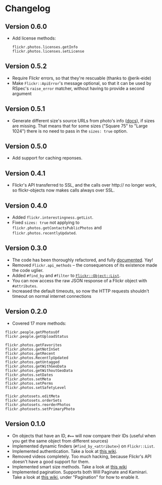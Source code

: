 # Changelog

## Version 0.6.0

- Add license methods:

  ```
  flickr.photos.licenses.getInfo
  flickr.photos.licenses.setLicense
  ```

## Version 0.5.2

- Require Flickr errors, so that they're rescuable (thanks to @erik-eide)
- Make `Flickr::ApiError`'s message optional, so that it can be used by RSpec's
  `raise_error` matcher, without having to provide a second argument

## Version 0.5.1

- Generate different size's source URLs from photo's info
  ([docs](https://www.flickr.com/services/api/misc.urls.html)), if sizes are
  missing. That means that for some sizes ("Square 75" to "Large 1024")
  there is no need to pass in the `sizes: true` option.

## Version 0.5.0

- Add support for caching reponses.

## Version 0.4.1

- Flickr's API transferred to SSL, and the calls over http:// no longer work,
  so flickr-objects now makes calls always over SSL.

## Version 0.4.0

- Added `flickr.interestingness.getList`.
- Fixed `sizes: true` not applying to `flickr.photos.getContactsPublicPhotos` and
  `flickr.photos.recentlyUpdated`.

## Version 0.3.0

- The code has been thoroughly refactored, and fully
  [documented](http://rubydoc.info/github/janko-m/flickr-objects/master/frames). Yay!
- Removed `Flickr.api_methods` – the consequences of its existence made the
  code uglier.
- Added `#find_by` and `#filter` to
  [`Flickr::Object::List`](http://rubydoc.info/github/janko-m/flickr-objects/master/Flickr/Object/List).
- You can now access the raw JSON response of a Flickr object with
  `#attributes`.
- Increased the default timeouts, so now the HTTP requests shouldn't timeout on
  normal internet connections

## Version 0.2.0

- Covered 17 more methods:

```
flickr.people.getPhotosOf
flickr.people.getUploadStatus

flickr.photos.getFavorites
flickr.photos.getNotInSet
flickr.photos.getRecent
flickr.photos.RecentlyUpdated
flickr.photos.getUntagged
flickr.photos.getWithGeoData
flickr.photos.getWithoutGeoData
flickr.photos.setDates
flickr.photos.setMeta
flickr.photos.setPerms
flickr.photos.setSafetyLevel

flickr.photosets.editMeta
flickr.photosets.orderSets
flickr.photosets.reorderPhotos
flickr.photosets.setPrimaryPhoto
```

## Version 0.1.0

- On objects that have an ID, `#==` will now compare their IDs (useful when you
  get the same object from different sources)
- Implemented dynamic finders (`#find_by_<attribute>`) on `Flickr::List`.
- Implemented authentication. Take a look at [this
  wiki](https://github.com/janko-m/flickr-objects/wiki/Authentication).
- Removed videos completely. Too much hacking, because Flickr's API doesn't have
  a good support for them.
- Implemented smart size methods. Take a look at [this wiki](https://github.com/janko-m/flickr-objects/wiki/Sizes)
- Implemented pagination. Supports both Will Paginate and Kaminari. Take a look
  at [this wiki](https://github.com/janko-m/flickr-objects/wiki/Configuration),
  under "Pagination" for how to enable it.
